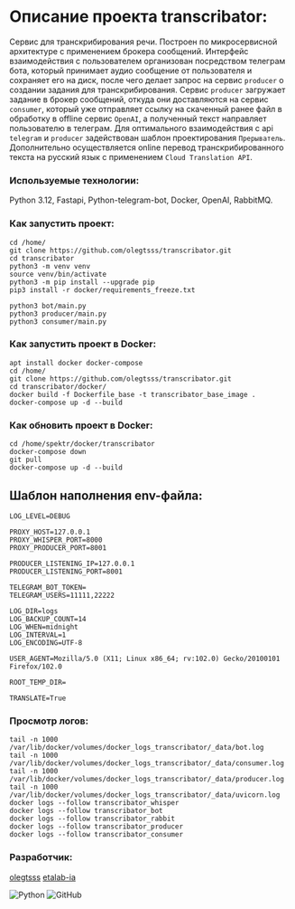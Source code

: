 # Описание проекта transcribator:
Сервис для транскрибирования речи. Построен по микросервисной архитектуре c применением брокера сообщений. Интерфейс взаимодействия с пользователем организован посредством телеграм бота, который принимает аудио сообщение от пользователя и сохраняет его на диск, после чего делает запрос на сервис `producer` о создании задания для транскрибирования. Сервис `producer` загружает задание в брокер сообщений, откуда они доставляются на сервис `consumer`, который уже отправляет ссылку на скаченный ранее файл в обработку в offline сервис `OpenAI`, а полученный текст направляет пользователю в телеграм. Для оптимального взаимодействия с api `telegram` и `producer` задействован шаблон проектирования `Прерыватель`. Дополнительно осуществляется online перевод транскрибированного текста на русский язык с применением `Cloud Translation API`.

### Используемые технологии:

Python 3.12, Fastapi, Python-telegram-bot, Docker, OpenAI, RabbitMQ.

### Как запустить проект:

```
cd /home/
git clone https://github.com/olegtsss/transcribator.git
cd transcribator
python3 -m venv venv
source venv/bin/activate
python3 -m pip install --upgrade pip
pip3 install -r docker/requirements_freeze.txt

python3 bot/main.py
python3 producer/main.py
python3 consumer/main.py
```

### Как запустить проект в Docker:

```
apt install docker docker-compose
cd /home/
git clone https://github.com/olegtsss/transcribator.git
cd transcribator/docker/
docker build -f Dockerfile_base -t transcribator_base_image .
docker-compose up -d --build
```

### Как обновить проект в Docker:

```
cd /home/spektr/docker/transcribator
docker-compose down
git pull
docker-compose up -d --build
```

## Шаблон наполнения env-файла:

```
LOG_LEVEL=DEBUG

PROXY_HOST=127.0.0.1
PROXY_WHISPER_PORT=8000
PROXY_PRODUCER_PORT=8001

PRODUCER_LISTENING_IP=127.0.0.1
PRODUCER_LISTENING_PORT=8001

TELEGRAM_BOT_TOKEN=
TELEGRAM_USERS=11111,22222

LOG_DIR=logs
LOG_BACKUP_COUNT=14
LOG_WHEN=midnight
LOG_INTERVAL=1
LOG_ENCODING=UTF-8

USER_AGENT=Mozilla/5.0 (X11; Linux x86_64; rv:102.0) Gecko/20100101 Firefox/102.0

ROOT_TEMP_DIR=

TRANSLATE=True
```

### Просмотр логов:

```
tail -n 1000 /var/lib/docker/volumes/docker_logs_transcribator/_data/bot.log
tail -n 1000 /var/lib/docker/volumes/docker_logs_transcribator/_data/consumer.log
tail -n 1000 /var/lib/docker/volumes/docker_logs_transcribator/_data/producer.log
tail -n 1000 /var/lib/docker/volumes/docker_logs_transcribator/_data/uvicorn.log
docker logs --follow transcribator_whisper
docker logs --follow transcribator_bot
docker logs --follow transcribator_rabbit
docker logs --follow transcribator_producer
docker logs --follow transcribator_consumer
```

### Разработчик:
[olegtsss](https://github.com/olegtsss)
[etalab-ia](https://github.com/etalab-ia/faster-whisper-server)

![Python](https://img.shields.io/badge/python-3670A0?style=for-the-badge&logo=python&logoColor=ffdd54)
![GitHub](https://img.shields.io/badge/github-%23121011.svg?style=for-the-badge&logo=github&logoColor=whte)

